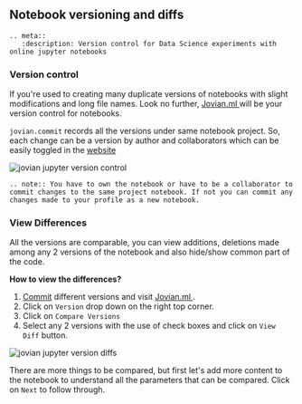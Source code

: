 ## Notebook versioning and diffs

```eval_rst
.. meta::
   :description: Version control for Data Science experiments with online jupyter notebooks
```

### Version control

If you're used to creating many duplicate versions of notebooks with slight modifications and long file names. Look no further, <a href="https://jovian.ml?utm_source=docs" target=_blank> Jovian.ml </a> will be your version control for notebooks.

`jovian.commit` records all the versions under same notebook project. So, each change can be a version by author and collaborators which can be easily toggled in the <a href="https://jovian.ml?utm_source=docs" target=_blank> website </a>

<img src="https://imgur.com/pkLzNum.png" class="screenshot" alt="jovian jupyter version control" >

```eval_rst
.. note:: You have to own the notebook or have to be a collaborator to commit changes to the same project notebook. If not you can commit any changes made to your profile as a new notebook.
```

### View Differences

All the versions are comparable, you can view additions, deletions made among any 2 versions of the notebook and also hide/show common part of the code.

**How to view the differences?**

1. [Commit](../api-reference/commit) different versions and visit <a href="https://jovian.ml?utm_source=docs" target=_blank> Jovian.ml </a>.
2. Click on `Version` drop down on the right top corner.
3. Click on `Compare Versions`
4. Select any 2 versions with the use of check boxes and click on `View Diff` button.

<img src="https://i.imgur.com/bCSoyL4.gif" class="screenshot" alt="jovian jupyter version diffs" >

There are more things to be compared, but first let's add more content to the notebook to understand all the parameters that can be compared. Click on `Next` to follow through.
